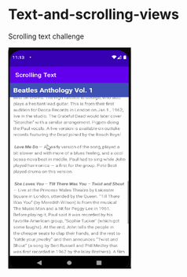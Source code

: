 # Text-and-scrolling-views
Scrolling text challenge

<img src = "Screenshot/ScrollingTextChallenge.gif" width = "250" height = "450"> 
